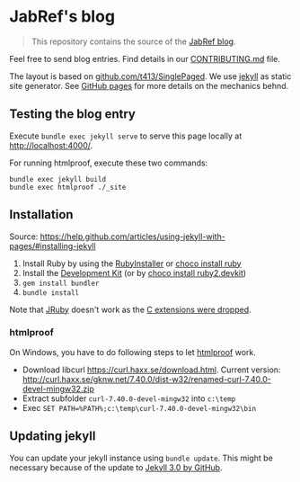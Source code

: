 # JabRef's blog

> This repository contains the source of the [JabRef blog](https://blog.jabref.org/).

Feel free to send blog entries.
Find details in our [CONTRIBUTING.md](CONTRIBUTING.md) file.

The layout is based on [github.com/t413/SinglePaged](https://github.com/t413/SinglePaged).
We use [jekyll](https://jekyllrb.com/) as static site generator.
See [GitHub pages](https://pages.github.com/) for more details on the mechanics behnd.

## Testing the blog entry

Execute `bundle exec jekyll serve` to serve this page locally at <http://localhost:4000/>.

For running htmlproof, execute these two commands:

    bundle exec jekyll build
    bundle exec htmlproof ./_site

## Installation

Source: <https://help.github.com/articles/using-jekyll-with-pages/#installing-jekyll>

1. Install Ruby by using the [RubyInstaller](http://rubyinstaller.org/downloads) or [choco install ruby](https://chocolatey.org/packages/ruby)
1. Install the [Development Kit](https://github.com/oneclick/rubyinstaller/wiki/Development-Kit) (or by [choco install ruby2.devkit](https://chocolatey.org/packages/ruby2.devkit))
1. `gem install bundler`
2. `bundle install`

Note that [JRuby](http://jruby.org/) doesn't work as the [C extensions were dropped](http://stackoverflow.com/a/32135381/873282).

### htmlproof

On Windows, you have to do following steps to let [htmlproof] work.

- Download libcurl <https://curl.haxx.se/download.html>. Current version: <http://curl.haxx.se/gknw.net/7.40.0/dist-w32/renamed-curl-7.40.0-devel-mingw32.zip>
- Extract subfolder `curl-7.40.0-devel-mingw32` into `c:\temp`
- Exec `SET PATH=%PATH%;c:\temp\curl-7.40.0-devel-mingw32\bin`

## Updating jekyll

You can update your jekyll instance using `bundle update`.
This might be necessary because of the update to [Jekyll 3.0 by GitHub](https://github.com/blog/2100-github-pages-now-faster-and-simpler-with-jekyll-3-0).

  [htmlproof]: https://github.com/gjtorikian/html-proofer
